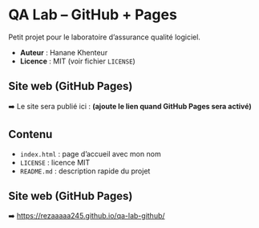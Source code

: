 # QA Lab – GitHub + Pages

Petit projet pour le laboratoire d’assurance qualité logiciel.

- **Auteur** : Hanane Khenteur
- **Licence** : MIT (voir fichier `LICENSE`)

## Site web (GitHub Pages)
➡️ Le site sera publié ici : **(ajoute le lien quand GitHub Pages sera activé)**

## Contenu
- `index.html` : page d’accueil avec mon nom
- `LICENSE` : licence MIT
- `README.md` : description rapide du projet
## Site web (GitHub Pages)
➡️ https://rezaaaaa245.github.io/qa-lab-github/
